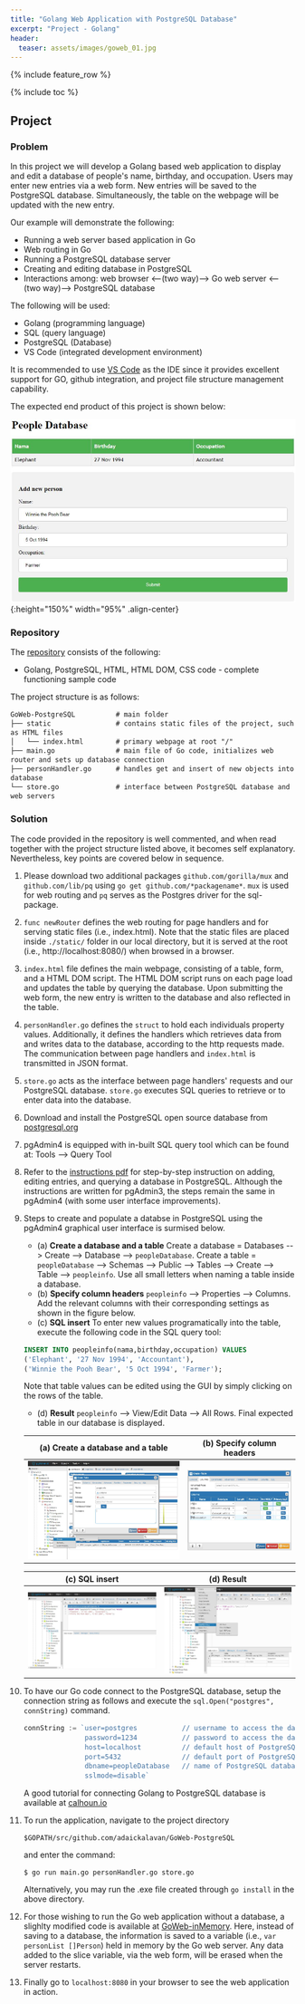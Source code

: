 ```yaml
---
title: "Golang Web Application with PostgreSQL Database"
excerpt: "Project - Golang"
header:
  teaser: assets/images/goweb_01.jpg
---
```


{% include feature_row %}

{% include toc %}

## Project

### Problem
In this project we will develop a Golang based web application to display and edit a database of people's name, birthday, and occupation. Users may enter new entries via a web form. New entries will be saved to the PostgreSQL database. Simultaneously, the table on the webpage will be updated with the new entry. 

Our example will demonstrate the following:
* Running a web server based application in Go
* Web routing in Go
* Running a PostgreSQL database server
* Creating and editing database in PostgreSQL
* Interactions among: web browser <--(two way)--> Go web server <--(two way)--> PostgreSQL database 

The following will be used:
* Golang (programming language)
* SQL (query language)
* PostgreSQL (Database)
* VS Code (integrated development environment)

It is recommended to use [VS Code](https://code.visualstudio.com/download) as the IDE since it provides excellent support for GO, github integration, and project file structure management capability.

The expected end product of this project is shown below:

![pic1](/assets/images/goweb_01.jpg){:height="150%" width="95%" .align-center}

### Repository
The [repository](https://github.com/Adaickalavan/GoWeb-PostgreSQL) consists of the following:  
* Golang, PostgreSQL, HTML, HTML DOM, CSS code - complete functioning sample code

The project structure is as follows:
```
GoWeb-PostgreSQL          # main folder
├── static                # contains static files of the project, such as HTML files
│   └── index.html        # primary webpage at root "/"
├── main.go               # main file of Go code, initializes web router and sets up database connection
├── personHandler.go      # handles get and insert of new objects into database
└── store.go              # interface between PostgreSQL database and web servers
```

### Solution 
The code provided in the repository is well commented, and when read together with the project structure listed above, it becomes self explanatory. Nevertheless, key points are covered below in sequence.

1.  Please download two additional packages `github.com/gorilla/mux` and `github.com/lib/pq` using `go get github.com/*packagename*`. `mux` is used for web routing and `pq` serves as the Postgres driver for the sql-package.  

1. `func newRouter` defines the web routing for page handlers and for serving static files (i.e., index.html). Note that the static files are placed inside `./static/` folder in our local directory, but it is served at the root (i.e., http://localhost:8080/) when browsed in a browser.

1. `index.html` file defines the main webpage, consisting of a table, form, and a HTML DOM script. The HTML DOM script runs on each page load and updates the table by querying the database. Upon submitting the web form, the new entry is written to the database and also reflected in the table.

1. `personHandler.go` defines the `struct` to hold each individuals property values. Additionally, it defines the handlers which retrieves data from and writes data to the database, according to the http requests made. The communication between page handlers and `index.html` is transmitted in JSON format.

1. `store.go` acts as the interface between page handlers' requests and our PostgreSQL database. `store.go` executes SQL queries to retrieve or to enter data into the database.

1. Download and install the PostgreSQL open source database from [postgresql.org](https://www.postgresql.org/download/) 

1. pgAdmin4 is equipped with in-built SQL query tool which can be found at: Tools --> Query Tool

1. Refer to the [instructions pdf](https://github.com/Adaickalavan/GoWeb-PostgreSQL/blob/master/Spatial_Database_Lab1_PostgreSQL%20Tutorial%20I_GUI.pdf) for step-by-step instruction on adding, editing entries, and querying a database in PostgreSQL. Although the instructions are written for pgAdmin3, the steps remain the same in pgAdmin4 (with some user interface improvements).

1. Steps to create and populate a databse in PostgreSQL using the pgAdmin4 graphical user interface is surmised below.
    + (a) **Create a database and a table** Create a database = Databases --> Create --> Database --> `peopleDatabase`. Create a table = `peopleDatabase` --> Schemas --> Public --> Tables --> Create --> Table --> `peopleinfo`. Use all small letters when naming a table inside a database.
    + (b) **Specify column headers** `peopleinfo` --> Properties --> Columns. Add the relevant columns with their corresponding settings as shown in the figure below.
    + (c) **SQL insert** To enter new values programatically into the table, execute the following code in the SQL query tool: 
    ```sql
    INSERT INTO peopleinfo(nama,birthday,occupation) VALUES
    ('Elephant', '27 Nov 1994', 'Accountant'),
    ('Winnie the Pooh Bear', '5 Oct 1994', 'Farmer');
    ```
    Note that table values can be edited using the GUI by simply clicking on the rows of the table.
    + (d) **Result** `peopleinfo` --> View/Edit Data --> All Rows. Final expected table in our database is displayed.

    | (a) Create a database and a table | (b) Specify column headers|
    |:---------------------------------:|:-------------------------:|
    |[![](/assets/images/postgresql_01.jpg)](/assets/images/postgresql_01.jpg) | [![](/assets/images/postgresql_02.jpg)](/assets/images/postgresql_02.jpg)|

    | (c) SQL insert | (d) Result|
    |:--------------:|:---------:|
    |[![](/assets/images/postgresql_04.jpg)](/assets/images/postgresql_04.jpg) | [![](/assets/images/postgresql_05.jpg)](/assets/images/postgresql_05.jpg)|

1. To have our Go code connect to the PostgreSQL database, setup the connection string as follows and execute the `sql.Open("postgres", connString)` command. 
    ```go
    connString := `user=postgres           // username to access the database 
                   password=1234           // password to access the database 
                   host=localhost          // default host of PostgreSQL
                   port=5432               // default port of PostgreSQL
                   dbname=peopleDatabase   // name of PostgreSQL database
                   sslmode=disable`
    ```
    A good tutorial for connecting Golang to PostgreSQL database is available at [calhoun.io](https://www.calhoun.io/connecting-to-a-postgresql-database-with-gos-database-sql-package/) 

1. To run the application, navigate to the project directory 
    ```
    $GOPATH/src/github.com/adaickalavan/GoWeb-PostgreSQL
    ``` 
    and enter the command: 
    ```
    $ go run main.go personHandler.go store.go
    ```
    Alternatively, you may run the .exe file created through `go install` in the above directory.

1. For those wishing to run the Go web application without a database, a slighlty modified code is available at [GoWeb-inMemory](https://github.com/Adaickalavan/GoWeb-inMemory). Here, instead of saving to a database, the information is saved to a variable (i.e., `var personList []Person`) held in memory by the Go web server. Any data added to the slice variable, via the web form, will be erased when the server restarts.

1. Finally go to `localhost:8080` in your browser to see the web application in action.
